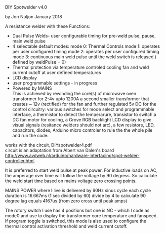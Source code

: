 DIY Spotwelder v4.0

by Jon Nuljon January 2018

A resistance welder with these Functions:
  - Dual Pulse Welds- user configurable timing for pre-weld pulse, pause, main weld pulse
  - 4 selectable default modes: 
			mode 0:  Thermal Controls
			mode 1:  operates per user configured timing
			mode 2:  operates per user configured timing
			mode 3:  continuous main weld pulse until the weld switch is released ( defined by weldPulse = 0)
  - Thermal protection via temperature controled cooling fan and weld current cutoff at user defined temperatures 
  - LCD display
  - user programmable settings - in progress
  - Powered by MAINS  
         	This is achieved by rewinding the core(s) of microwave oven transformer for 2-4v upto 1200A
		 	a second smaller transformer that creates ~ 12v (rectified) for the fan
		 	and further regulated 5v DC for the control circuitry:
			various switches for mode select and programmable interface,
			a thermistor to detect the temperarure, transistor to switch a DC fan motor for cooling, 
         	a Grove RGB backlight LCD display to give visual signals (resitance welders should not arc),
			a few resistors, LED, capacitors, diodes, 
			Arduino micro controler to rule the the whole pile and run the code.


works with the circuit, DIYspotwelder4.pdf   
circuit is an adaptation from Albert van Dalen's board
http://www.avdweb.nl/arduino/hardware-interfacing/spot-welder-controller.html


It is preferred to start weld pulse at peak power. For inductive loads on AC,
the amperage over time will follow the voltage by 90 degress. So calculate the 
weld start time based on mains voltage zero crossing points.

MAINS POWER where I live is delivered by 60Hz sinus cycle
  each cycle duration is 16.667ms (1 sec divided by 60)
  divide by 4 to calculate 90 degree lag equals 4167us (from zero cross until peak amps)

The rotory switch I use has 4 positions but one is NC - which I code as mode0 and use to display
the transformer core temperature and fanspeed. If program toggle is switched, this mode is also used
to configure the thermal control activation threshold and weld current cutoff.						  